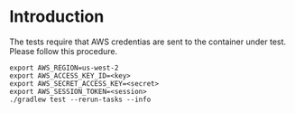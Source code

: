# Introduction

The tests require that AWS credentias are sent to the container under test. Please follow this procedure.


```
export AWS_REGION=us-west-2
export AWS_ACCESS_KEY_ID=<key>
export AWS_SECRET_ACCESS_KEY=<secret>
export AWS_SESSION_TOKEN=<session>
./gradlew test --rerun-tasks --info
```